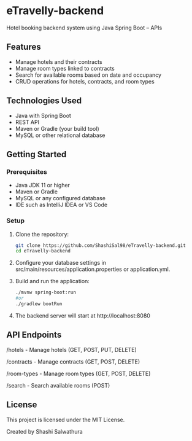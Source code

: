 # eTravelly-backend
Hotel booking backend system using Java Spring Boot – APIs 

## Features

- Manage hotels and their contracts
- Manage room types linked to contracts
- Search for available rooms based on date and occupancy
- CRUD operations for hotels, contracts, and room types

## Technologies Used

- Java with Spring Boot
- REST API
- Maven or Gradle (your build tool)
- MySQL or other relational database

## Getting Started

### Prerequisites

- Java JDK 11 or higher
- Maven or Gradle
- MySQL or any configured database
- IDE such as IntelliJ IDEA or VS Code

### Setup

1. Clone the repository:

   ```bash
   git clone https://github.com/ShashiSal98/eTravelly-backend.git
   cd eTravelly-backend
   
2. Configure your database settings in src/main/resources/application.properties or application.yml.

3. Build and run the application:

   ```bash
   ./mvnw spring-boot:run 
   #or
   ./gradlew bootRun
   
4. The backend server will start at http://localhost:8080


## API Endpoints

/hotels - Manage hotels (GET, POST, PUT, DELETE)

/contracts - Manage contracts (GET, POST, DELETE)

/room-types - Manage room types (GET, POST, DELETE)

/search - Search available rooms (POST)


## License
This project is licensed under the MIT License.

Created by Shashi Salwathura
